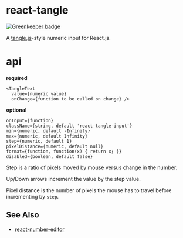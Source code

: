 # react-tangle

[![Greenkeeper badge](https://badges.greenkeeper.io/tmcw/react-tangle.svg)](https://greenkeeper.io/)

A [tangle.js](http://worrydream.com/Tangle/)-style numeric input for React.js.

# api

**required**

```
<TangleText
  value={numeric value}
  onChange={function to be called on change} />
```

**optional**

```
onInput={function}
className={string, default 'react-tangle-input'}
min={numeric, default -Infinity}
max={numeric, default Infinity}
step={numeric, default 1}
pixelDistance={numeric, default null}
format={function, function(x) { return x; }}
disabled={boolean, default false}
```

Step is a ratio of pixels moved by mouse versus change in the number.

Up/Down arrows increment the value by the step value.

Pixel distance is the number of pixels the mouse has to travel before
incrementing by `step`.

## See Also

* [react-number-editor](https://github.com/tleunen/react-number-editor)
